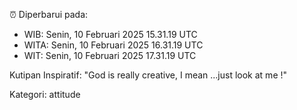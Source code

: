 ⏰ Diperbarui pada:
- WIB: Senin, 10 Februari 2025 15.31.19 UTC
- WITA: Senin, 10 Februari 2025 16.31.19 UTC
- WIT: Senin, 10 Februari 2025 17.31.19 UTC

Kutipan Inspiratif:
"God is really creative, I mean ...just look at me !"


Kategori: attitude

